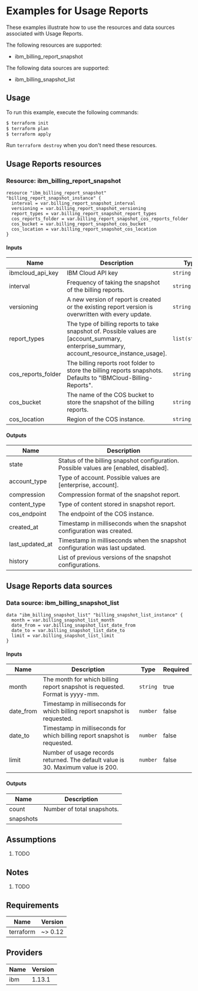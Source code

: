# Examples for Usage Reports

These examples illustrate how to use the resources and data sources associated with Usage Reports.

The following resources are supported:
* ibm_billing_report_snapshot

The following data sources are supported:
* ibm_billing_snapshot_list

## Usage

To run this example, execute the following commands:

```bash
$ terraform init
$ terraform plan
$ terraform apply
```

Run `terraform destroy` when you don't need these resources.

## Usage Reports resources

### Resource: ibm_billing_report_snapshot

```hcl
resource "ibm_billing_report_snapshot" "billing_report_snapshot_instance" {
  interval = var.billing_report_snapshot_interval
  versioning = var.billing_report_snapshot_versioning
  report_types = var.billing_report_snapshot_report_types
  cos_reports_folder = var.billing_report_snapshot_cos_reports_folder
  cos_bucket = var.billing_report_snapshot_cos_bucket
  cos_location = var.billing_report_snapshot_cos_location
}
```

#### Inputs

| Name | Description | Type | Required |
|------|-------------|------|---------|
| ibmcloud\_api\_key | IBM Cloud API key | `string` | true |
| interval | Frequency of taking the snapshot of the billing reports. | `string` | true |
| versioning | A new version of report is created or the existing report version is overwritten with every update. | `string` | false |
| report_types | The type of billing reports to take snapshot of. Possible values are [account_summary, enterprise_summary, account_resource_instance_usage]. | `list(string)` | false |
| cos_reports_folder | The billing reports root folder to store the billing reports snapshots. Defaults to "IBMCloud-Billing-Reports". | `string` | false |
| cos_bucket | The name of the COS bucket to store the snapshot of the billing reports. | `string` | true |
| cos_location | Region of the COS instance. | `string` | true |

#### Outputs

| Name | Description |
|------|-------------|
| state | Status of the billing snapshot configuration. Possible values are [enabled, disabled]. |
| account_type | Type of account. Possible values are [enterprise, account]. |
| compression | Compression format of the snapshot report. |
| content_type | Type of content stored in snapshot report. |
| cos_endpoint | The endpoint of the COS instance. |
| created_at | Timestamp in milliseconds when the snapshot configuration was created. |
| last_updated_at | Timestamp in milliseconds when the snapshot configuration was last updated. |
| history | List of previous versions of the snapshot configurations. |

## Usage Reports data sources

### Data source: ibm_billing_snapshot_list

```hcl
data "ibm_billing_snapshot_list" "billing_snapshot_list_instance" {
  month = var.billing_snapshot_list_month
  date_from = var.billing_snapshot_list_date_from
  date_to = var.billing_snapshot_list_date_to
  limit = var.billing_snapshot_list_limit
}
```

#### Inputs

| Name | Description | Type | Required |
|------|-------------|------|---------|
| month | The month for which billing report snapshot is requested.  Format is yyyy-mm. | `string` | true |
| date_from | Timestamp in milliseconds for which billing report snapshot is requested. | `number` | false |
| date_to | Timestamp in milliseconds for which billing report snapshot is requested. | `number` | false |
| limit | Number of usage records returned. The default value is 30. Maximum value is 200. | `number` | false |

#### Outputs

| Name | Description |
|------|-------------|
| count | Number of total snapshots. |
| snapshots |  |

## Assumptions

1. TODO

## Notes

1. TODO

## Requirements

| Name | Version |
|------|---------|
| terraform | ~> 0.12 |

## Providers

| Name | Version |
|------|---------|
| ibm | 1.13.1 |
